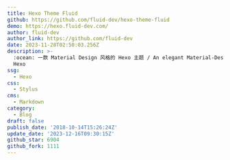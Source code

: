 ```yaml
---
title: Hexo Theme Fluid
github: https://github.com/fluid-dev/hexo-theme-fluid
demo: https://hexo.fluid-dev.com/
author: fluid-dev
author_link: https://github.com/fluid-dev
date: 2023-11-28T02:50:03.256Z
description: >-
  :ocean: 一款 Material Design 风格的 Hexo 主题 / An elegant Material-Design theme for
  Hexo
ssg:
  - Hexo
css:
  - Stylus
cms:
  - Markdown
category:
  - Blog
draft: false
publish_date: '2018-10-14T15:26:24Z'
update_date: '2023-12-16T09:30:15Z'
github_star: 6904
github_fork: 1111
---
```

